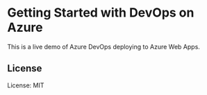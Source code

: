 Getting Started with DevOps on Azure
====================================

This is a live demo of Azure DevOps deploying to Azure Web Apps.

License
-------

License: MIT
